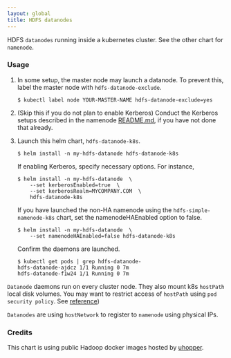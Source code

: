 ```yaml
---
layout: global
title: HDFS datanodes
---
```

HDFS `datanodes` running inside a kubernetes cluster. See the other chart for
`namenode`.

### Usage

  1. In some setup, the master node may launch a datanode. To prevent this,
     label the master node with `hdfs-datanode-exclude`.
     ```
     $ kubectl label node YOUR-MASTER-NAME hdfs-datanode-exclude=yes
     ```

  2. (Skip this if you do not plan to enable Kerberos)
     Conduct the Kerberos setups described in the namenode
     [README.md](../hdfs-namenode-k8s/README.md), if you have not done that
     already.

  3. Launch this helm chart, `hdfs-datanode-k8s`.
     ```
     $ helm install -n my-hdfs-datanode hdfs-datanode-k8s
     ```
     If enabling Kerberos, specify necessary options. For instance,
     ```
     $ helm install -n my-hdfs-datanode  \
         --set kerberosEnabled=true  \
         --set kerberosRealm=MYCOMPANY.COM  \
         hdfs-datanode-k8s
     ```
     If you have launched the non-HA namenode using
     the `hdfs-simple-namenode-k8s` chart, set the namenodeHAEnabled option to
     false.
     ```
     $ helm install -n my-hdfs-datanode  \
         --set namenodeHAEnabled=false hdfs-datanode-k8s
     ```
     Confirm the daemons are launched.
     ```
     $ kubectl get pods | grep hdfs-datanode-
     hdfs-datanode-ajdcz 1/1 Running 0 7m
     hdfs-datanode-f1w24 1/1 Running 0 7m
     ```

`Datanode` daemons run on every cluster node. They also mount k8s `hostPath`
local disk volumes.  You may want to restrict access of `hostPath`
using `pod security policy`.
See [reference](https://github.com/kubernetes/examples/blob/master/staging/podsecuritypolicy/rbac/README.md))


`Datanodes` are using `hostNetwork` to register to `namenode` using
physical IPs.

### Credits

This chart is using public Hadoop docker images hosted by
[uhopper](https://hub.docker.com/u/uhopper/).
